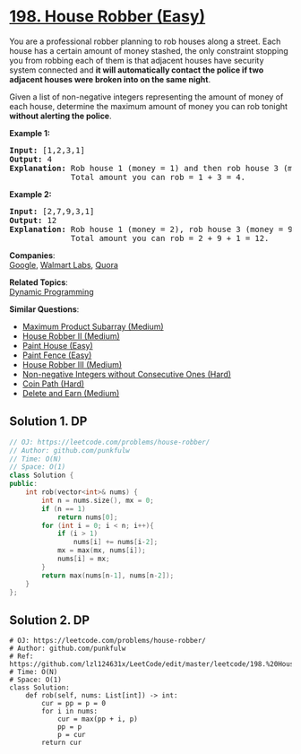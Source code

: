 # [198. House Robber (Easy)](https://leetcode.com/problems/house-robber/)

<p>You are a professional robber planning to rob houses along a street. Each house has a certain amount of money stashed, the only constraint stopping you from robbing each of them is that adjacent houses have security system connected and <b>it will automatically contact the police if two adjacent houses were broken into on the same night</b>.</p>

<p>Given a list of non-negative integers representing the amount of money of each house, determine the maximum amount of money you can rob tonight <b>without alerting the police</b>.</p>

<p><strong>Example 1:</strong></p>

<pre><strong>Input:</strong> [1,2,3,1]
<strong>Output:</strong> 4
<strong>Explanation:</strong> Rob house 1 (money = 1) and then rob house 3 (money = 3).
&nbsp;            Total amount you can rob = 1 + 3 = 4.</pre>

<p><strong>Example 2:</strong></p>

<pre><strong>Input:</strong> [2,7,9,3,1]
<strong>Output:</strong> 12
<strong>Explanation:</strong> Rob house 1 (money = 2), rob house 3 (money = 9) and rob house 5 (money = 1).
&nbsp;            Total amount you can rob = 2 + 9 + 1 = 12.
</pre>


**Companies**:  
[Google](https://leetcode.com/company/google), [Walmart Labs](https://leetcode.com/company/walmart-labs), [Quora](https://leetcode.com/company/quora)

**Related Topics**:  
[Dynamic Programming](https://leetcode.com/tag/dynamic-programming/)

**Similar Questions**:
* [Maximum Product Subarray (Medium)](https://leetcode.com/problems/maximum-product-subarray/)
* [House Robber II (Medium)](https://leetcode.com/problems/house-robber-ii/)
* [Paint House (Easy)](https://leetcode.com/problems/paint-house/)
* [Paint Fence (Easy)](https://leetcode.com/problems/paint-fence/)
* [House Robber III (Medium)](https://leetcode.com/problems/house-robber-iii/)
* [Non-negative Integers without Consecutive Ones (Hard)](https://leetcode.com/problems/non-negative-integers-without-consecutive-ones/)
* [Coin Path (Hard)](https://leetcode.com/problems/coin-path/)
* [Delete and Earn (Medium)](https://leetcode.com/problems/delete-and-earn/)

## Solution 1. DP

```cpp
// OJ: https://leetcode.com/problems/house-robber/
// Author: github.com/punkfulw
// Time: O(N)
// Space: O(1)
class Solution {
public:
    int rob(vector<int>& nums) {
        int n = nums.size(), mx = 0;
        if (n == 1)
            return nums[0];
        for (int i = 0; i < n; i++){
            if (i > 1)
                nums[i] += nums[i-2];
            mx = max(mx, nums[i]);
            nums[i] = mx;
        }
        return max(nums[n-1], nums[n-2]);
    }
};
```

## Solution 2. DP


```python3
# OJ: https://leetcode.com/problems/house-robber/
# Author: github.com/punkfulw
# Ref: https://github.com/lzl124631x/LeetCode/edit/master/leetcode/198.%20House%20Robber/README.md
# Time: O(N)
# Space: O(1)
class Solution:
    def rob(self, nums: List[int]) -> int:
        cur = pp = p = 0
        for i in nums:
            cur = max(pp + i, p)
            pp = p
            p = cur
        return cur
```
